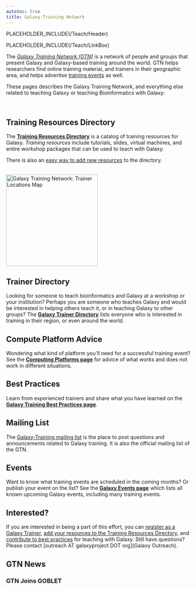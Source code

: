 ```yaml
---
autotoc: true
title: Galaxy Training Network
---
```

PLACEHOLDER_INCLUDE(/Teach/Header)



PLACEHOLDER_INCLUDE(/Teach/LinkBox)

The *[Galaxy Training Network (GTN)](/Teach/GTN)* is a network of people and groups that present Galaxy and Galaxy-based training around the world.  GTN helps researchers find online training material, and trainers in their geographic area, and helps advertise [training events](/src/Events/index.md) as well.

These pages describes the Galaxy Training Network, and everything else related to teaching Galaxy or teaching Bioinformatics with Galaxy:

<div class='left'><br /></div>

## Training Resources Directory

The **[Training Resources Directory](/src/Teach/Resources/index.md)** is a catalog of training resources for Galaxy.  *Training resources* include tutorials, slides, virtual machines, and entire workshop packages that can be used to teach with Galaxy.

There is also an [easy way to add new resources](/Teach/Resources#add-a-training-resource) to the directory.


<div class='right'><br /> <a href='http://bit.ly/gxytrnmap'><img src='/Teach/GalaxyTrainingMapThumb.png' alt='Galaxy Training Network: Trainer Locations Map' width="250" /></a> </div>

## Trainer Directory

Looking for someone to teach bioinformatics and Galaxy at a workshop or your institution?  Perhaps you are someone who teaches Galaxy and would be interested in helping others teach it, or in teaching Galaxy to other groups?  The **[Galaxy Trainer Directory](/src/Teach/Trainers/index.md)** lists everyone who is interested in training in their region, or even around the world.  

## Compute Platform Advice

Wondering what kind of platform you'll need for a successful training event?  See the **[Computing Platforms page](/src/Teach/ComputingPlatforms/index.md)** for advice of what works and does not work in different situations.

## Best Practices

Learn from experienced trainers and share what you have learned on the **[Galaxy Training Best Practices page](/src/Teach/BestPractices/index.md)**.  

## Mailing List

The [Galaxy-Training mailing list](http://galaxy-training-mailing-list-archive.35427.n7.nabble.com/) is the place to post questions and announcements related to Galaxy training.  It is also the official mailing list of the GTN.

## Events

Want to know what training events are scheduled in the coming months?  Or publish your event on the list?  See the **[Galaxy Events page](/src/Events/index.md)** which lists all known upcoming Galaxy events, including many training events.


## Interested?

If you are interested in being a part of this effort, you can [register as a Galaxy Trainer](/Teach/Trainers), [add your resources to the Training Resources Directory](/Teach/Resources), and [contribute to best practices](/Teach/BestPractices) for teaching with Galaxy.  Still have questions? Please contact [outreach AT galaxyproject DOT org](Galaxy Outreach).


## GTN News

### GTN Joins GOBLET


